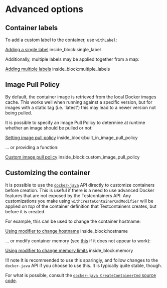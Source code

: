 # Advanced options

## Container labels

To add a custom label to the container, use `withLabel`:

<!--codeinclude-->
[Adding a single label](../../examples/junit4/generic/src/test/java/generic/ContainerLabelTest.java) inside_block:single_label
<!--/codeinclude-->

Additionally, multiple labels may be applied together from a map:

<!--codeinclude-->
[Adding multiple labels](../../examples/junit4/generic/src/test/java/generic/ContainerLabelTest.java) inside_block:multiple_labels
<!--/codeinclude-->

## Image Pull Policy

By default, the container image is retrieved from the local Docker images cache.
This works well when running against a specific version, but for images with a static tag (i.e. 'latest') this may lead to a newer version not being pulled.

It is possible to specify an Image Pull Policy to determine at runtime whether an image should be pulled or not:

<!--codeinclude-->
[Setting image pull policy](../../core/src/test/java/org/testcontainers/images/ImagePullPolicyTest.java) inside_block:built_in_image_pull_policy
<!--/codeinclude-->

... or providing a function:

<!--codeinclude-->
[Custom image pull policy](../../core/src/test/java/org/testcontainers/images/ImagePullPolicyTest.java) inside_block:custom_image_pull_policy
<!--/codeinclude-->

## Customizing the container

It is possible to use the [`docker-java`](https://github.com/docker-java/docker-java) API directly to customize containers before creation. This is useful if there is a need to use advanced Docker features that are not exposed by the Testcontainers API. Any customizations you make using `withCreateContainerCmdModifier` will be applied _on top_ of the container definition that Testcontainers creates, but before it is created.

For example, this can be used to change the container hostname:

<!--codeinclude-->
[Using modifier to change hostname](../../examples/junit4/generic/src/test/java/generic/CmdModifierTest.java) inside_block:hostname
<!--/codeinclude-->

... or modify container memory (see [this](https://fabiokung.com/2014/03/13/memory-inside-linux-containers/) if it does not appear to work):

<!--codeinclude-->
[Using modifier to change memory limits](../../examples/junit4/generic/src/test/java/generic/CmdModifierTest.java) inside_block:memory
<!--/codeinclude-->

!!! note
    It is recommended to use this sparingly, and follow changes to the `docker-java` API if you choose to use this. 
    It is typically quite stable, though.

For what is possible, consult the [`docker-java CreateContainerCmd` source code](https://github.com/docker-java/docker-java/blob/3.2.1/docker-java-api/src/main/java/com/github/dockerjava/api/command/CreateContainerCmd.java).
